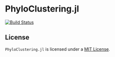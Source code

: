 # PhyloClustering.jl

[![Build Status](https://github.com/YiboK/ml-phylo-trees/actions/workflows/CI.yml/badge.svg?branch=master)](https://github.com/YiboK/ml-phylo-trees/actions/workflows/CI.yml?query=branch%3Amaster)

## License

`PhyloClustering.jl` is licensed under a
[MIT License](https://github.com/solislemuslab/ml-phylo-trees/blob/master/LICENSE).
